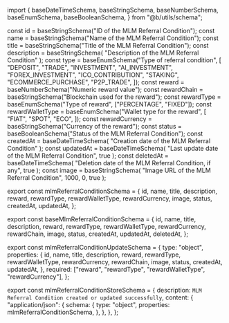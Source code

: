 import {
  baseDateTimeSchema,
  baseStringSchema,
  baseNumberSchema,
  baseEnumSchema,
  baseBooleanSchema,
} from "@b/utils/schema";

const id = baseStringSchema("ID of the MLM Referral Condition");
const name = baseStringSchema("Name of the MLM Referral Condition");
const title = baseStringSchema("Title of the MLM Referral Condition");
const description = baseStringSchema(
  "Description of the MLM Referral Condition"
);
const type = baseEnumSchema("Type of referral condition", [
  "DEPOSIT",
  "TRADE",
  "INVESTMENT",
  "AI_INVESTMENT",
  "FOREX_INVESTMENT",
  "ICO_CONTRIBUTION",
  "STAKING",
  "ECOMMERCE_PURCHASE",
  "P2P_TRADE",
]);
const reward = baseNumberSchema("Numeric reward value");
const rewardChain = baseStringSchema("Blockchain used for the reward");
const rewardType = baseEnumSchema("Type of reward", ["PERCENTAGE", "FIXED"]);
const rewardWalletType = baseEnumSchema("Wallet type for the reward", [
  "FIAT",
  "SPOT",
  "ECO",
]);
const rewardCurrency = baseStringSchema("Currency of the reward");
const status = baseBooleanSchema("Status of the MLM Referral Condition");
const createdAt = baseDateTimeSchema(
  "Creation date of the MLM Referral Condition"
);
const updatedAt = baseDateTimeSchema(
  "Last update date of the MLM Referral Condition",
  true
);
const deletedAt = baseDateTimeSchema(
  "Deletion date of the MLM Referral Condition, if any",
  true
);
const image = baseStringSchema(
  "Image URL of the MLM Referral Condition",
  1000,
  0,
  true
);

export const mlmReferralConditionSchema = {
  id,
  name,
  title,
  description,
  reward,
  rewardType,
  rewardWalletType,
  rewardCurrency,
  image,
  status,
  createdAt,
  updatedAt,
};

export const baseMlmReferralConditionSchema = {
  id,
  name,
  title,
  description,
  reward,
  rewardType,
  rewardWalletType,
  rewardCurrency,
  rewardChain,
  image,
  status,
  createdAt,
  updatedAt,
  deletedAt,
};

export const mlmReferralConditionUpdateSchema = {
  type: "object",
  properties: {
    id,
    name,
    title,
    description,
    reward,
    rewardType,
    rewardWalletType,
    rewardCurrency,
    rewardChain,
    image,
    status,
    createdAt,
    updatedAt,
  },
  required: ["reward", "rewardType", "rewardWalletType", "rewardCurrency"],
};

export const mlmReferralConditionStoreSchema = {
  description: `MLM Referral Condition created or updated successfully`,
  content: {
    "application/json": {
      schema: {
        type: "object",
        properties: mlmReferralConditionSchema,
      },
    },
  },
};
